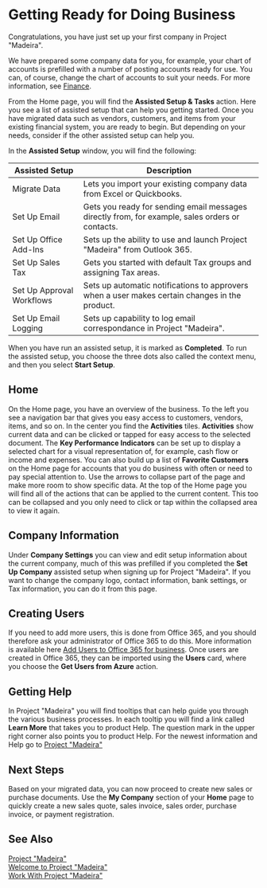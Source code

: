 <properties
	pageTitle="Welcome | Project “Madeira”"
    description="Get the app for your mobile device." 
	services="project-madeira" 
	documentationCenter=""
	authors="edupont04"/>
<tags
    ms.service="project-madeira"
    ms.topic="article"
    ms.author="edupont04" />
    
# Getting Ready for Doing Business
Congratulations, you have just set up your first company in Project "Madeira". 

We have prepared some company data for you, for example, your chart of accounts is prefilled with a number of posting accounts ready for use. You can, of course, change the chart of accounts to suit your needs. For more information, see [Finance](Finance.md). 

From the Home page, you will find the **Assisted Setup & Tasks** action. Here you see a list of assisted setup that can help you getting started. Once you have migrated data such as vendors, customers, and items from your existing financial system, you are ready to begin. But depending on your needs, consider if the other assisted setup can help you. 

In the **Assisted Setup** window, you will find the following:

|Assisted Setup           |Description                                                                                      |
|-------------------------|-------------------------------------------------------------------------------------------------|
|Migrate Data             |Lets you import your existing company data from Excel or Quickbooks.|
|Set Up Email             |Gets you ready for sending email messages directly from, for example, sales orders or contacts.|
|Set Up Office Add-Ins    |Sets up the ability to use and launch Project "Madeira" from Outlook 365.|
|Set Up Sales Tax         |Gets you started with default Tax groups and assigning Tax areas.|
|Set Up Approval Workflows |Sets up automatic notifications to approvers when a user makes certain changes in the product.|
|Set Up Email Logging     |Sets up capability to log email correspondance in Project "Madeira".|
  
When you have run an assisted setup, it is marked as **Completed**. To run the assisted setup, you choose the three dots also called the context menu, and then you select **Start Setup**.

## Home
On the Home page, you have an overview of the business. To the left you see a navigation bar that gives you easy access to customers, vendors, items, and so on. In the center you find the **Activities** tiles. **Activities** show current data and can be clicked or tapped for easy access to the selected document. The **Key Performance Indicators** can be set up to display a selected chart for a visual representation of, for example, cash flow or income and expenses. You can also build up a list of **Favorite Customers** on the Home page for accounts that you do business with often or need to pay special attention to. 
Use the arrows to collapse part of the page and make more room to show specific data. At the top of the Home page you will find all of the actions that can be applied to the current content. This too can be collapsed and you only need to click or tap within the collapsed area to view it again. 

## Company Information
Under **Company Settings** you can view and edit setup information about the current company, much of this was prefilled if you completed the **Set Up Company** assisted setup when signing up for Project "Madeira". If you want to change the company logo, contact information, bank settings, or Tax information, you can do it from this page.    

## Creating Users
If you need to add more users, this is done from Office 365, and you should therefore ask your administrator of Office 365 to do this. More information is available here [Add Users to Office 365 for business](https://support.office.com/en-us/article/Add-users-to-Office-365-for-business-435ccec3-09dd-4587-9ebd-2f3cad6bc2bc). Once users are created in Office 365, they can be imported using the **Users** card, where you choose the **Get Users from Azure** action.  
    
## Getting Help
In Project "Madeira" you will find tooltips that can help guide you through the various business processes. In each tooltip you will find a link called **Learn More** that takes you to product Help. The question mark in the upper right corner also points you to product Help.
For the newest information and Help go to [Project "Madeira"](http://go.microsoft.com/fwlink/?LinkID=784954&clcid=0x409)

## Next Steps 
Based on your migrated data, you can now proceed to create new sales or purchase documents. Use the **My Company** section of your **Home** page to quickly create a new sales quote, sales invoice, sales order, purchase invoice, or payment registration.

## See Also
[Project "Madeira"](http://go.microsoft.com/fwlink/?LinkID=784954&clcid=0x409)  
[Welcome to Project "Madeira"](madeira-get-started.md)  
[Work With Project "Madeira"](ui-work-product.md)  